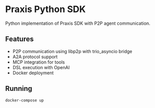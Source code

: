 # Praxis Python SDK

Python implementation of Praxis SDK with P2P agent communication.

## Features

- P2P communication using libp2p with trio_asyncio bridge
- A2A protocol support
- MCP integration for tools
- DSL execution with OpenAI
- Docker deployment

## Running

```bash
docker-compose up
```
